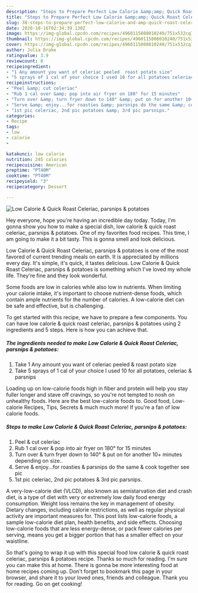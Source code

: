 ```yaml
---
description: "Steps to Prepare Perfect Low Calorie &amp;amp; Quick Roast Celeriac, parsnips &amp;amp; potatoes"
title: "Steps to Prepare Perfect Low Calorie &amp;amp; Quick Roast Celeriac, parsnips &amp;amp; potatoes"
slug: 38-steps-to-prepare-perfect-low-calorie-and-amp-quick-roast-celeriac-parsnips-and-amp-potatoes
date: 2020-10-16T02:34:39.130Z
image: https://img-global.cpcdn.com/recipes/4960115808010240/751x532cq70/low-calorie-quick-roast-celeriac-parsnips-potatoes-recipe-main-photo.jpg
thumbnail: https://img-global.cpcdn.com/recipes/4960115808010240/751x532cq70/low-calorie-quick-roast-celeriac-parsnips-potatoes-recipe-main-photo.jpg
cover: https://img-global.cpcdn.com/recipes/4960115808010240/751x532cq70/low-calorie-quick-roast-celeriac-parsnips-potatoes-recipe-main-photo.jpg
author: Julia Drake
ratingvalue: 3.9
reviewcount: 8
recipeingredient:
- "1 Any amount you want of celeriac peeled  roast potato size"
- "5 sprays of 1 cal of your choice I used 10 for all potatoes celeriac  parsnips"
recipeinstructions:
- "Peel &amp; cut celeriac"
- "Rub 1 cal over &amp; pop into air fryer on 180° for 15 minutes"
- "Turn over &amp; turn fryer down to 140° &amp; put on for another 10+ minutes depending on size.."
- "Serve &amp; enjoy...for roasties &amp; parsnips do the same &amp; cook together see pic"
- "1st pic celeriac, 2nd pic potatoes &amp; 3rd pic parsnips."
categories:
- Recipe
tags:
- low
- calorie
- 

katakunci: low calorie  
nutrition: 245 calories
recipecuisine: American
preptime: "PT40M"
cooktime: "PT40M"
recipeyield: "3"
recipecategory: Dessert

---
```



![Low Calorie &amp; Quick Roast Celeriac, parsnips &amp; potatoes](https://img-global.cpcdn.com/recipes/4960115808010240/751x532cq70/low-calorie-quick-roast-celeriac-parsnips-potatoes-recipe-main-photo.jpg)

Hey everyone, hope you're having an incredible day today. Today, I'm gonna show you how to make a special dish, low calorie &amp; quick roast celeriac, parsnips &amp; potatoes. One of my favorites food recipes. This time, I am going to make it a bit tasty. This is gonna smell and look delicious.

Low Calorie &amp; Quick Roast Celeriac, parsnips &amp; potatoes is one of the most favored of current trending meals on earth. It is appreciated by millions every day. It's simple, it's quick, it tastes delicious. Low Calorie &amp; Quick Roast Celeriac, parsnips &amp; potatoes is something which I've loved my whole life. They're fine and they look wonderful.

Some foods are low in calories while also low in nutrients. When limiting your calorie intake, it&#39;s important to choose nutrient-dense foods, which contain ample nutrients for the number of calories. A low-calorie diet can be safe and effective, but is challenging.


To get started with this recipe, we have to prepare a few components. You can have low calorie &amp; quick roast celeriac, parsnips &amp; potatoes using 2 ingredients and 5 steps. Here is how you can achieve that.

<!--inarticleads1-->

##### The ingredients needed to make Low Calorie &amp; Quick Roast Celeriac, parsnips &amp; potatoes:

1. Take 1 Any amount you want of celeriac peeled &amp; roast potato size
1. Take 5 sprays of 1 cal of your choice I used 10 for all potatoes, celeriac &amp; parsnips


Loading up on low-calorie foods high in fiber and protein will help you stay fuller longer and stave off cravings, so you&#39;re not tempted to nosh on unhealthy foods. Here are the best low-calorie foods to. Good food, Low-calorie Recipes, Tips, Secrets &amp; much much more! If you&#39;re a fan of low calorie foods. 

<!--inarticleads2-->

##### Steps to make Low Calorie &amp; Quick Roast Celeriac, parsnips &amp; potatoes:

1. Peel &amp; cut celeriac
1. Rub 1 cal over &amp; pop into air fryer on 180° for 15 minutes
1. Turn over &amp; turn fryer down to 140° &amp; put on for another 10+ minutes depending on size..
1. Serve &amp; enjoy...for roasties &amp; parsnips do the same &amp; cook together see pic
1. 1st pic celeriac, 2nd pic potatoes &amp; 3rd pic parsnips.


A very-low-calorie diet (VLCD), also known as semistarvation diet and crash diet, is a type of diet with very or extremely low daily food energy consumption. Weight loss remains the key in management of obesity. Dietary changes, including calorie restrictions, as well as regular physical activity are important measures for. This post lists low-calorie foods, a sample low-calorie diet plan, health benefits, and side effects. Choosing low-calorie foods that are less energy-dense, or pack fewer calories per serving, means you get a bigger portion that has a smaller effect on your waistline. 

So that's going to wrap it up with this special food low calorie &amp; quick roast celeriac, parsnips &amp; potatoes recipe. Thanks so much for reading. I'm sure you can make this at home. There is gonna be more interesting food at home recipes coming up. Don't forget to bookmark this page in your browser, and share it to your loved ones, friends and colleague. Thank you for reading. Go on get cooking!
